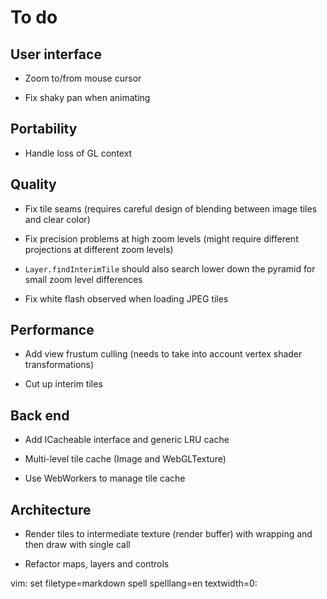 To do
=====

User interface
--------------

* Zoom to/from mouse cursor

* Fix shaky pan when animating


Portability
-----------

* Handle loss of GL context


Quality
-------

* Fix tile seams (requires careful design of blending between image tiles and clear color)

* Fix precision problems at high zoom levels (might require different projections at different zoom levels)

* `Layer.findInterimTile` should also search lower down the pyramid for small zoom level differences

* Fix white flash observed when loading JPEG tiles


Performance
-----------

* Add view frustum culling (needs to take into account vertex shader transformations)

* Cut up interim tiles


Back end
--------

* Add ICacheable interface and generic LRU cache

* Multi-level tile cache (Image and WebGLTexture)

* Use WebWorkers to manage tile cache


Architecture
------------

* Render tiles to intermediate texture (render buffer) with wrapping and then draw with single call

* Refactor maps, layers and controls


vim: set filetype=markdown spell spelllang=en textwidth=0:
